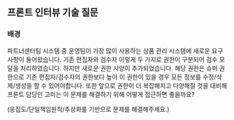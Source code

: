 ## 프론트 인터뷰 기술 질문
### 배경
파트너센터팀 시스템 중 운영팀이 가장 많이 사용하는 상품 관리 시스템에 새로운 요구사항이 들어왔습니다.
기존 편집자와 검수자 이렇게 두 가지로 권한이 구분되어 검수 모달을 처리하였습니다. 하지만 새로운 권한 사양이 추가되었습니다.
해당 권한은 슈퍼 권한으로 기존 편집자/검수자의 권한보다 높아 이 권한이 있을 경우 모든 정보를 수정/삭제/생성을
할 수 있어야합니다. 또한 앞으로 권한이 더 복잡해지고 다양해질 것을 대비해 프론트 담당인 고미는 이 문제를 해결하기 위해 어떻게 접근하면 좋을까요?

(응집도/단일책임원칙/추상화를 기반으로 문제를 해결해주세요.)
